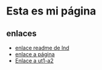 # Esta es mi página

## enlaces

* [enlace readme de lnd](lnd/README.md)
* [enlace a página](lnd/Pagina.md)
* [Enlace a ut1-a2](lnd/ut1-a2/README.md)
